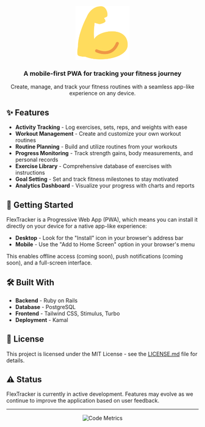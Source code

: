 <div align="center">
    <img src="logo.png?raw=true" alt="FlexTracker Logo" height="140" />
    <h3>A mobile-first PWA for tracking your fitness journey</h3>
    <p>Create, manage, and track your fitness routines with a seamless app-like experience on any device.</p>
</div>

## ✨ Features

- **Activity Tracking** - Log exercises, sets, reps, and weights with ease
- **Workout Management** - Create and customize your own workout routines
- **Routine Planning** - Build and utilize routines from your workouts
- **Progress Monitoring** - Track strength gains, body measurements, and personal records
- **Exercise Library** - Comprehensive database of exercises with instructions
- **Goal Setting** - Set and track fitness milestones to stay motivated
- **Analytics Dashboard** - Visualize your progress with charts and reports

## 🚀 Getting Started

FlexTracker is a Progressive Web App (PWA), which means you can install it directly on your device for a native app-like experience:

- **Desktop** - Look for the "Install" icon in your browser's address bar
- **Mobile** - Use the "Add to Home Screen" option in your browser's menu

This enables offline access (coming soon), push notifications (coming soon), and a full-screen interface.

## 🛠️ Built With

- **Backend** - Ruby on Rails
- **Database** - PostgreSQL
- **Frontend** - Tailwind CSS, Stimulus, Turbo
- **Deployment** - Kamal

## 📜 License

This project is licensed under the MIT License - see the [LICENSE.md](LICENSE.md) file for details.

## ⚠️ Status

FlexTracker is currently in active development. Features may evolve as we continue to improve the application based on user feedback.

---

<div align="center">
    <img src="./metrics.svg" alt="Code Metrics" />
</div>
